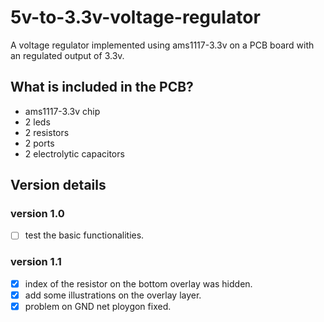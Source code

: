 # 5v-to-3.3v-voltage-regulator
A voltage regulator implemented using ams1117-3.3v on a PCB board with an regulated output of 3.3v.

## What is included in the PCB?

- ams1117-3.3v chip
- 2 leds
- 2 resistors
- 2 ports
- 2 electrolytic capacitors

## Version details

### version 1.0 

- [ ] test the basic functionalities.

### version 1.1

- [x] index of the resistor on the bottom overlay was hidden.
- [x] add some illustrations on the overlay layer.
- [x] problem on GND net ploygon fixed.
